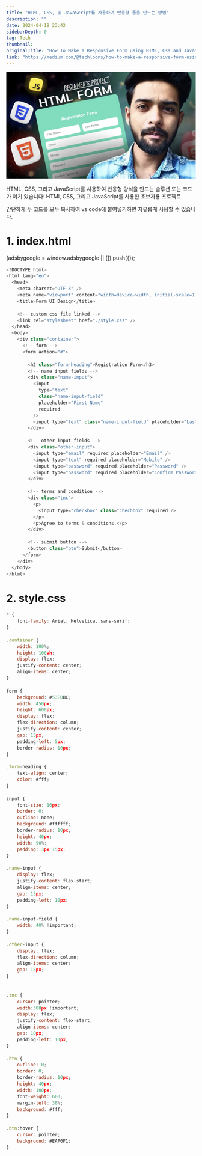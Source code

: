 ```yaml
---
title: "HTML, CSS, 및 JavaScript를 사용하여 반응형 폼을 만드는 방법"
description: ""
date: 2024-04-19 23:43
sidebarDepth: 0
tag: Tech
thumbnail: 
originalTitle: "How To Make a Responsive Form using HTML, Css and JavaScript?"
link: "https://medium.com/@techloons/how-to-make-a-responsive-form-using-html-css-and-javascript-d2daf84c991d"
---
```



<img src="./img/HowToMakeaResponsiveFormusingHTMLCssandJavaScript_0.png" />

HTML, CSS, 그리고 JavaScript를 사용하여 반응형 양식을 만드는 솔루션 또는 코드가 여기 있습니다: HTMl, CSS, 그리고 JavaScript를 사용한 초보자용 프로젝트

간단하게 두 코드를 모두 복사하여 vs code에 붙여넣기하면 자유롭게 사용할 수 있습니다.

# 1. index.html

<!-- ui-log 수평형 -->
<ins class="adsbygoogle"
  style="display:block"
  data-ad-client="ca-pub-4877378276818686"
  data-ad-slot="9743150776"
  data-ad-format="auto"
  data-full-width-responsive="true"></ins>
<component is="script">
(adsbygoogle = window.adsbygoogle || []).push({});
</component>

```js
<!DOCTYPE html>
<html lang="en">
  <head>
    <meta charset="UTF-8" />
    <meta name="viewport" content="width=device-width, initial-scale=1.0" />
    <title>Form UI Design</title>

    <!-- custom css file linked -->
    <link rel="stylesheet" href="./style.css" />
  </head>
  <body>
    <div class="container">
      <!-- form -->
      <form action="#">

        <h2 class="form-heading">Registration Form</h3>
        <!-- name input fields -->
        <div class="name-input">
          <input
            type="text"
            class="name-input-field"
            placeholder="First Name"
            required
          />
          <input type="text" class="name-input-field" placeholder="Last Name" />
        </div>

        <!-- other input fields -->
        <div class="other-input">
          <input type="email" required placeholder="Email" />
          <input type="text" required placeholder="Mobile" />
          <input type="password" required placeholder="Password" />
          <input type="password" required placeholder="Confirm Password" />
        </div>

        <!-- terms and condition -->
        <div class="tnc">
          <p>
            <input type="checkbox" class="chechbox" required />
          </p>
          <p>Agree to terms & conditions.</p>
        </div>

        <!-- submit button -->
        <button class="btn">Submit</button>
      </form>
    </div>
  </body>
</html>
```

# 2. style.css

```js
* {
    font-family: Arial, Helvetica, sans-serif;
}

.container {
    width: 100%;
    height: 100vh;
    display: flex;
    justify-content: center;
    align-items: center;
}

form {
    background: #53E0BC;
    width: 450px;
    height: 600px;
    display: flex;
    flex-direction: column;
    justify-content: center;
    gap: 15px;
    padding-left: 5px;
    border-radius: 10px;
}

.form-heading {
    text-align: center;
    color: #fff;
}

input {
    font-size: 16px;
    border: 0;
    outline: none;
    background: #ffffff;
    border-radius: 10px;
    height: 40px;
    width: 90%;
    padding: 3px 15px;
}

.name-input {
    display: flex;
    justify-content: flex-start;
    align-items: center;
    gap: 15px;
    padding-left: 10px;
}

.name-input-field {
    width: 40% !important;
}

.other-input {
    display: flex;
    flex-direction: column;
    align-items: center;
    gap: 15px;
}


.tnc {
    cursor: pointer;
    width:300px !important;
    display: flex;
    justify-content: flex-start;
    align-items: center;
    gap: 10px;
    padding-left: 10px;
}

.btn {
    outline: 0;
    border: 0;
    border-radius: 10px;
    height: 40px;
    width: 100px;
    font-weight: 600;
    margin-left: 38%;
    background: #fff;
}

.btn:hover {
    cursor: pointer;
    background: #EAF0F1;
}
```